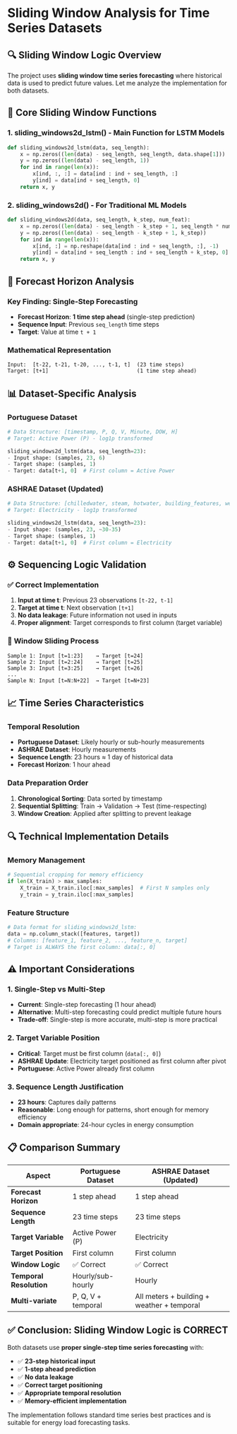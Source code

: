 # Sliding Window Analysis for Time Series Datasets

## 🔍 Sliding Window Logic Overview

The project uses **sliding window time series forecasting** where historical data is used to predict future values. Let me analyze the implementation for both datasets.

## 📐 Core Sliding Window Functions

### 1. **sliding_windows2d_lstm()** - Main Function for LSTM Models
```python
def sliding_windows2d_lstm(data, seq_length):
    x = np.zeros((len(data) - seq_length, seq_length, data.shape[1]))
    y = np.zeros((len(data) - seq_length, 1))
    for ind in range(len(x)):
        x[ind, :, :] = data[ind : ind + seq_length, :]
        y[ind] = data[ind + seq_length, 0]
    return x, y
```

### 2. **sliding_windows2d()** - For Traditional ML Models
```python
def sliding_windows2d(data, seq_length, k_step, num_feat):
    x = np.zeros((len(data) - seq_length - k_step + 1, seq_length * num_feat))
    y = np.zeros((len(data) - seq_length - k_step + 1, k_step))
    for ind in range(len(x)):
        x[ind, :] = np.reshape(data[ind : ind + seq_length, :], -1)
        y[ind] = data[ind + seq_length : ind + seq_length + k_step, 0]
    return x, y
```

## 🎯 Forecast Horizon Analysis

### **Key Finding: Single-Step Forecasting**
- **Forecast Horizon**: **1 time step ahead** (single-step prediction)
- **Sequence Input**: Previous `seq_length` time steps
- **Target**: Value at time `t + 1`

### **Mathematical Representation**
```
Input:  [t-22, t-21, t-20, ..., t-1, t]  (23 time steps)
Target: [t+1]                            (1 time step ahead)
```

## 📊 Dataset-Specific Analysis

### **Portuguese Dataset**
```python
# Data Structure: [timestamp, P, Q, V, Minute, DOW, H]
# Target: Active Power (P) - log1p transformed

sliding_windows2d_lstm(data, seq_length=23):
- Input shape: (samples, 23, 6)
- Target shape: (samples, 1)
- Target: data[t+1, 0]  # First column = Active Power
```

### **ASHRAE Dataset (Updated)**
```python
# Data Structure: [chilledwater, steam, hotwater, building_features, weather_features, temporal_features]
# Target: Electricity - log1p transformed

sliding_windows2d_lstm(data, seq_length=23):
- Input shape: (samples, 23, ~30-35)
- Target shape: (samples, 1)  
- Target: data[t+1, 0]  # First column = Electricity
```

## ⚙️ Sequencing Logic Validation

### ✅ **Correct Implementation**
1. **Input at time t**: Previous 23 observations `[t-22, t-1]`
2. **Target at time t**: Next observation `[t+1]`
3. **No data leakage**: Future information not used in inputs
4. **Proper alignment**: Target corresponds to first column (target variable)

### 🔄 **Window Sliding Process**
```
Sample 1: Input [t=1:23]    → Target [t=24]
Sample 2: Input [t=2:24]    → Target [t=25]  
Sample 3: Input [t=3:25]    → Target [t=26]
...
Sample N: Input [t=N:N+22]  → Target [t=N+23]
```

## 📈 Time Series Characteristics

### **Temporal Resolution**
- **Portuguese Dataset**: Likely hourly or sub-hourly measurements
- **ASHRAE Dataset**: Hourly measurements
- **Sequence Length**: 23 hours ≈ 1 day of historical data
- **Forecast Horizon**: 1 hour ahead

### **Data Preparation Order**
1. **Chronological Sorting**: Data sorted by timestamp
2. **Sequential Splitting**: Train → Validation → Test (time-respecting)
3. **Window Creation**: Applied after splitting to prevent leakage

## 🔍 Technical Implementation Details

### **Memory Management**
```python
# Sequential cropping for memory efficiency
if len(X_train) > max_samples:
    X_train = X_train.iloc[:max_samples]  # First N samples only
    y_train = y_train.iloc[:max_samples]
```

### **Feature Structure**
```python
# Data format for sliding_windows2d_lstm:
data = np.column_stack([features, target])
# Columns: [feature_1, feature_2, ..., feature_n, target]
# Target is ALWAYS the first column: data[:, 0]
```

## ⚠️ Important Considerations

### **1. Single-Step vs Multi-Step**
- **Current**: Single-step forecasting (1 hour ahead)
- **Alternative**: Multi-step forecasting could predict multiple future hours
- **Trade-off**: Single-step is more accurate, multi-step is more practical

### **2. Target Variable Position**
- **Critical**: Target must be first column (`data[:, 0]`)
- **ASHRAE Update**: Electricity target positioned as first column after pivot
- **Portuguese**: Active Power already first column

### **3. Sequence Length Justification**
- **23 hours**: Captures daily patterns
- **Reasonable**: Long enough for patterns, short enough for memory efficiency
- **Domain appropriate**: 24-hour cycles in energy consumption

## 📋 Comparison Summary

| Aspect | Portuguese Dataset | ASHRAE Dataset (Updated) |
|--------|-------------------|--------------------------|
| **Forecast Horizon** | 1 step ahead | 1 step ahead |
| **Sequence Length** | 23 time steps | 23 time steps |
| **Target Variable** | Active Power (P) | Electricity |
| **Target Position** | First column | First column |
| **Window Logic** | ✅ Correct | ✅ Correct |
| **Temporal Resolution** | Hourly/sub-hourly | Hourly |
| **Multi-variate** | P, Q, V + temporal | All meters + building + weather + temporal |

## ✅ **Conclusion: Sliding Window Logic is CORRECT**

Both datasets use **proper single-step time series forecasting** with:
- ✅ **23-step historical input**
- ✅ **1-step ahead prediction**  
- ✅ **No data leakage**
- ✅ **Correct target positioning**
- ✅ **Appropriate temporal resolution**
- ✅ **Memory-efficient implementation**

The implementation follows standard time series best practices and is suitable for energy load forecasting tasks.
